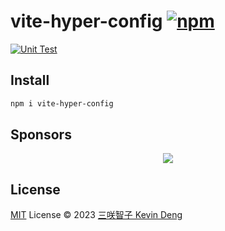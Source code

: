 # vite-hyper-config [![npm](https://img.shields.io/npm/v/vite-hyper-config.svg)](https://npmjs.com/package/vite-hyper-config)

[![Unit Test](https://github.com/sxzz/vite-hyper-config/actions/workflows/unit-test.yml/badge.svg)](https://github.com/sxzz/vite-hyper-config/actions/workflows/unit-test.yml)

## Install

```bash
npm i vite-hyper-config
```

## Sponsors

<p align="center">
  <a href="https://cdn.jsdelivr.net/gh/sxzz/sponsors/sponsors.svg">
    <img src='https://cdn.jsdelivr.net/gh/sxzz/sponsors/sponsors.svg'/>
  </a>
</p>

## License

[MIT](./LICENSE) License © 2023 [三咲智子 Kevin Deng](https://github.com/sxzz)
